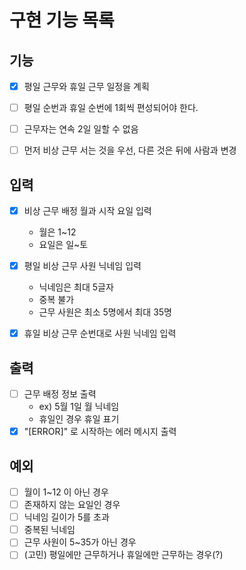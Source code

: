 # 구현 기능 목록


## 기능

* [x] 평일 근무와 휴일 근무 일정을 계획
* [ ] 평일 순번과 휴일 순번에 1회씩 편성되어야 한다.
* [ ] 근무자는 연속 2일 일할 수 없음
* [ ] 먼저 비상 근무 서는 것을 우선, 다른 것은 뒤에 사람과 변경


## 입력

* [x] 비상 근무 배정 월과 시작 요일 입력
  * 월은 1~12
  * 요일은 일~토
* [x] 평일 비상 근무 사원 닉네임 입력
  * 닉네임은 최대 5글자
  * 중복 불가
  * 근무 사원은 최소 5명에서 최대 35명
* [x] 휴일 비상 근무 순번대로 사원 닉네임 입력


## 출력

* [ ] 근무 배정 정보 출력
  * ex) 5월 1일 월 닉네임
  * 휴일인 경우 휴일 표기
* [x] "[ERROR]" 로 시작하는 에러 메시지 출력

## 예외

* [ ] 월이 1~12 이 아닌 경우
* [ ] 존재하지 않는 요일인 경우
* [ ] 닉네임 길이가 5를 초과
* [ ] 중복된 닉네임
* [ ] 근무 사원이 5~35가 아닌 경우
* [ ] (고민) 평일에만 근무하거나 휴일에만 근무하는 경우(?)